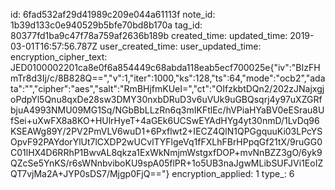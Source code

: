 id: 6fad532af29d41989c209e044a61113f
note_id: 1b39d133c0e940529b5bfe70bd8b170a
tag_id: 80377fd1ba9c47f78a759af2636b189b
created_time: 
updated_time: 2019-03-01T16:57:56.787Z
user_created_time: 
user_updated_time: 
encryption_cipher_text: JED0100002201ca8e0f6a854449c68abda118eab5ecf700025e{"iv":"BIzFHmTr8d3Ij/c/8B828Q==","v":1,"iter":1000,"ks":128,"ts":64,"mode":"ocb2","adata":"","cipher":"aes","salt":"RmBHjfmKUeI=","ct":"OIfzkbtDQn2/202zJNajxgjoPdpYl5Qnu8qxDe28sw3DMY30nxbDRuD3v6uVUk9uGBQsqrj4y97uXZGRfbjuA4993NMU09MG1Sq/NGbBbLLzRn6q3mIKFtlEc/hVPiaHYaBV0eESrau8UfSei+uXwFX8a8KO+HUlrHyeT+4aGEk6UCSwEYAdHYg4yt30nmD/1LvDq96KSEAWg89Y/2PV2PmVLV6wuD1+6Pxflwt2+IECZ4QlN1QPGgquuKi03LPcYSOpvF92PAYdorYlUt7lCXDP2wUCvlTYFlgeVq1fFXLhFBrHPpqGf21tX/9ruGG0C01lHX4D6RRhP1BwvAL8qkza1ExWkNmjmWstgxfDOP+mvNnBZZ3gO/6yk9QZcSe5YnKS/r6sWNnbviboKU9spA05flPR+1o5UB3naJgwMLibSUFJVi1EoIZQT7vjMa2A+JYP0sDS7/Mjgp0FjQ=="}
encryption_applied: 1
type_: 6